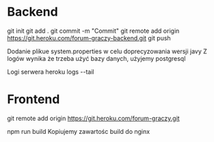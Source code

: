 # Backend
git init
git add .
git commit -m "Commit"
git remote add origin https://git.heroku.com/forum-graczy-backend.git
git push

Dodanie plikue system.properties w celu doprecyzowania wersji javy
Z logów wynika że trzeba użyć bazy danych, użyjemy postgresql

Logi serwera
heroku logs --tail

# Frontend
git remote add origin https://git.heroku.com/forum-graczy.git

npm run build
Kopiujemy zawartośc build do nginx